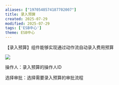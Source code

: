 ```yaml
---
aliases: ["1970548574187702007"]
title: 录入预算
created: 2025-07-29
modified: 2025-07-29
tags: ['ESB中心']
theme: ESB中心
---
```


【录入预算】组件能够实现通过动作流自动录入费用预算

![](https://myhelpdoc.oss-cn-heyuan.aliyuncs.com/mdimages/9e9b2aca871f69db16a9c3eb7e0159f2.jpg)

操作人：录入预算的操作人ID

选择审批：选择需要录入预算的审批流程

